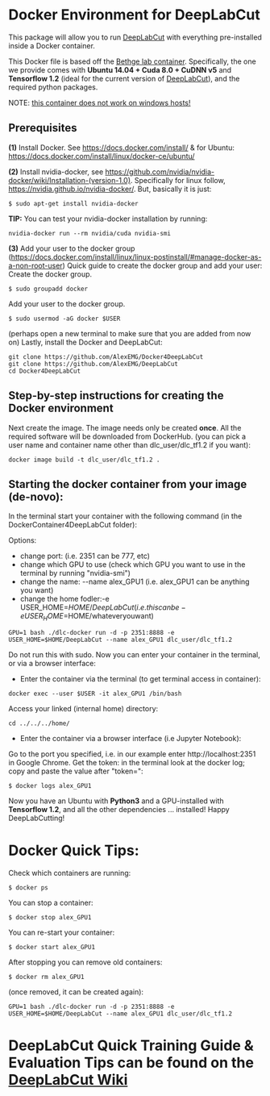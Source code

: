 # Docker Environment for DeepLabCut

This package will allow you to run [DeepLabCut](https://github.com/AlexEMG/DeepLabCut) with everything pre-installed inside a Docker container.

This Docker file is based off the [Bethge lab container](https://github.com/bethgelab/docker). Specifically, the one we provide comes with **Ubuntu 14.04 + Cuda 8.0 + CuDNN v5** and **Tensorflow 1.2** (ideal for the current version of [DeepLabCut](https://github.com/AlexEMG/DeepLabCut)), and the required python packages.


NOTE: [this container does not work on windows hosts!](https://github.com/NVIDIA/nvidia-docker/issues/43)

## Prerequisites

**(1)** Install Docker. See https://docs.docker.com/install/ & for Ubuntu: https://docs.docker.com/install/linux/docker-ce/ubuntu/

**(2)** Install nvidia-docker, see https://github.com/nvidia/nvidia-docker/wiki/Installation-(version-1.0). Specifically for linux follow, https://nvidia.github.io/nvidia-docker/.
But, basically it is just: 

    $ sudo apt-get install nvidia-docker
    
**TIP:**
You can test your nvidia-docker installation by running:
```
nvidia-docker run --rm nvidia/cuda nvidia-smi
```
**(3)** Add your user to the docker group (https://docs.docker.com/install/linux/linux-postinstall/#manage-docker-as-a-non-root-user)
Quick guide  to create the docker group and add your user: 
Create the docker group.

    $ sudo groupadd docker
Add your user to the docker group.

    $ sudo usermod -aG docker $USER

(perhaps open a new terminal to make sure that you are added from now on)
Lastly, install the Docker and DeepLabCut: 
```
git clone https://github.com/AlexEMG/Docker4DeepLabCut
git clone https://github.com/AlexEMG/DeepLabCut
cd Docker4DeepLabCut
```

## Step-by-step instructions for creating the Docker environment

Next create the image. The image needs only be created **once**. All the required software will be downloaded from DockerHub. (you can pick a user name and container name other than dlc_user/dlc_tf1.2 if you want):
```
docker image build -t dlc_user/dlc_tf1.2 .
```

## Starting the docker container from your image (de-novo):

In the terminal start your container with the following command (in the DockerContainer4DeepLabCut folder):

Options: 
- change port: (i.e. 2351 can be 777, etc)
- change which GPU to use (check which GPU you want to use in the terminal by running "nvidia-smi")
- change the name: --name alex_GPU1 (i.e. alex_GPU1 can be anything you want)
- change the home fodler:-e USER_HOME=$HOME/DeepLabCut  (i.e. this can be -e USER_HOME=$HOME/whateveryouwant)

```
GPU=1 bash ./dlc-docker run -d -p 2351:8888 -e USER_HOME=$HOME/DeepLabCut --name alex_GPU1 dlc_user/dlc_tf1.2
```
Do not run this with sudo. Now you can enter your container in the terminal, or via a browser interface: 

 - Enter the container via the terminal (to get terminal access in container):
```
docker exec --user $USER -it alex_GPU1 /bin/bash
```
Access your linked (internal home) directory:
```
cd ../../../home/
```
- Enter the container via a browser interface (i.e Jupyter Notebook):

Go to the port you specified, i.e. in our example enter http://localhost:2351 in Google Chrome.
Get the token: in the terminal look at the docker log; copy and paste the value after "token=":

    $ docker logs alex_GPU1 
  

Now you have an Ubuntu with **Python3** and a GPU-installed with **Tensorflow 1.2**, and all the other dependencies ... installed! Happy DeepLabCutting! 

# Docker Quick Tips:
Check which containers are running:

    $ docker ps 
You can stop a container: 

    $ docker stop alex_GPU1 

You can re-start your container:

    $ docker start alex_GPU1

After stopping you can remove old containers: 

    $ docker rm alex_GPU1

(once removed, it can be created again): 
```
GPU=1 bash ./dlc-docker run -d -p 2351:8888 -e USER_HOME=$HOME/DeepLabCut --name alex_GPU1 dlc_user/dlc_tf1.2
```

# DeepLabCut Quick Training Guide & Evaluation Tips can be found on the [DeepLabCut Wiki]( https://github.com/AlexEMG/DeepLabCut/wiki)
